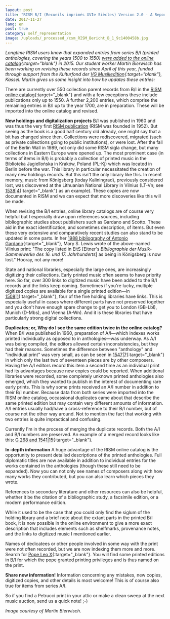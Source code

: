 ```yaml
---
layout: post
title: "RISM B/I (Recueils imprimés XVIe Siècles) Version 2.0 - A Report from the Central Office"
date: 2017-11-27
lang: en
post: true
category: self_representation
image: /uploads/_processed_/csm_RISM_Bericht_B_1_9c1400458b.jpg
---
```



_Longtime RISM users know that expanded entries from series B/I (printed anthologies, covering the years 1500 to 1550) [were added to the online catalog](http://www.rism.info/en/home/newsdetails/article/64/printed-music-ai-and-bi-now-in-risms-online-catalog.html){:target="_blank"} in 2015. Our student worker Martin Bierwisch has been working on revising these records since April of this year, funded through support from the Kulturfond der [VG Musikedition](https://www.vg-musikedition.de/){:target="_blank"}, Kassel__. Martin gives us some insight into how he updates these entries:_

There are currently over 550 collection parent records from B/I in the [RISM online catalog](https://opac.rism.info/metaopac/start.do?View=rism){:target="_blank"} and with a few exceptions these include publications only up to 1550. A further 2,200 entries, which comprise the remaining entries in B/I up to the year 1700, are in preparation. These will be imported into the online catalog and revised.

**New holdings and digitalization projects**
B/I was published in 1960 and was thus the very first [RISM publication](/publications.html) (RISM was founded in 1952). But seeing as the book is a good half century old already, one might say that a bit has changed since then. Collections were rediscovered, migrated (such as private collections going to public institutions), or were lost. After the fall of the Berlin Wall in 1989, not only did some RISM sigla change, but many collections in Eastern Europe were opened up. The most prominent case (in terms of items in B/I) is probably a collection of printed music in the Biblioteka Jagiellońska in Kraków, Poland (PL-Kj) which was located in Berlin before the war. This library in particular necessitated the creation of many new holdings records. But this isn't the only library like this. In recent memory, music from Königsberg (today Kaliningrad), previously considered lost, was discovered at the Lithuanian National Library in Vilnius (LT-Vn; see [1538|4](https://opac.rism.info/search?id=00000993104216&Language=en){:target="_blank"} as an example). These copies are now documented in RISM and we can expect that more discoveries like this will be made.

When revising the B/I entries, online library catalogs are of course very helpful but I especially draw upon references sources, including bibliographic studies about publishers such as Gardano and Scotto. These aid in the exact identification, and sometimes description, of items. But even these very extensive and comparatively recent studies can also stand to be updated in some parts. In her [1988 bibliography of Antonio Gardano](http://www.worldcat.org/oclc/16405793){:target="_blank"}, Mary S. Lewis wrote of the above-named Vilnius print: "The copy listed in EitS [Eitner's _Bibliographie der Musik-Sammelwerke des 16. und 17. Jahrhunderts_] as being in Königsberg is now lost." Hooray, not any more!

State and national libraries, especially the large ones, are increasingly digitizing their collections. Early printed music often seems to have priority here. So far, over 300 links to digitized music have been added to the B/I records and the links keep coming. Sometimes if you're lucky, multiple digitized copies are available for a single printed edition—in [1508|1](https://opac.rism.info/search?id=00000993103816&Language=en){:target="_blank"}, four of the five holding libraries have links. This is especially useful in cases where different parts have not preserved together and you don't have enough spare change to get you to London (GB-Lbl), Munich (D-Mbs), and Vienna (A-Wn). And it is these libraries that have particularly strong digital collections.

**Duplicates; or, Why do I see the same edition twice in the online catalog?**
When B/I was published in 1960, preparation of A/I—which indexes works printed individually as opposed to in anthologies—was underway. As A/I was being compiled, the editors allowed certain inconsistencies, but they had their reasons. Sometimes the difference between "anthology" and "individual print" was very small, as can be seen in [1547|7](https://opac.rism.info/search?id=00000993104538&Language=en){:target="_blank"} in which only the last two of seventeen pieces are by other composers. Having the A/I editors record this item a second time as an individual print had its advantages because new copies could be reported. When additional libraries were recorded, some completely unknown printed anthologies also emerged, which they wanted to publish in the interest of documenting rare early prints. This is why some prints received an A/I number in addition to their B/I number. Because data from both series were imported into the RISM online catalog, occassional duplicates came about that describe the same printed edition but may contain very different amounts of information. A/I entries usually had/have a cross-reference to their B/I number, but of course not the other way around. Not to mention the fact that working with two entries is quite impractical and confusing.

Currently I'm in the process of merging the duplicate records. Both the A/I and B/I numbers are preserved. An example of a merged record looks like this: [G 268 and 1541|15](https://opac.rism.info/search?id=00000993104307&Language=en){:target="_blank"}.

**In-depth information**
A huge advantage of the RISM online catalog is the opportunity to present detailed descriptions of the printed anthologies. Full diplomatic titles are now available in addition to individual entries for the works contained in the anthologies (though these still need to be expanded). Now you can not only see names of composers along with how many works they contributed, but you can also learn which pieces they wrote.

References to secondary literature and other resources can also be helpful, whether it be the citation of a bibliographic study, a facsimile edition, or a modern performance edition.

While it used to be the case that you could only find the siglum of the holding library and a brief note about the extant parts in the printed B/I book, it is now possible in the online environment to give a more exact description that includes elements such as shelfmarks, provenance notes, and the links to digitized music I mentioned earlier.

Names of dedicatees or other people involved in some way with the print were not often recorded, but we are now indexing them more and more. Search for [Pope Leo X](https://opac.rism.info/search?View=rism&q=Leo+X+Papa){:target="_blank"}. You will find some printed editions in B/I for which the pope granted printing privileges and is thus named on the print.

**Share new information!**
Information concerning any mistakes, new copies, digitized copies, and other details is most welcome! This is of course also true for items from series A/I.

So if you find a Petrucci print in your attic or make a clean sweep at the next music auction, send us a quick note! ;-)

_Image courtesy of Martin Bierwisch._

<script type="text/javascript">var switchTo5x=true;</script><script type="text/javascript" src="http://w.sharethis.com/button/buttons.js"></script><script type="text/javascript">stLight.options({publisher: "9b601438-1ce1-49d8-bfd7-9cff5df54c17", doNotHash: false, doNotCopy: false, hashAddressBar: false});</script>